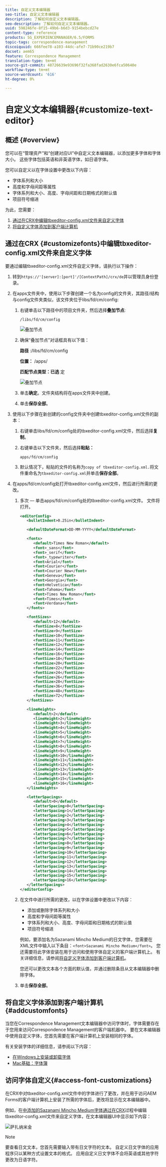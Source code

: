 ```yaml
---
title: 自定义文本编辑器
seo-title: 自定义文本编辑器
description: 了解如何自定义文本编辑器。
seo-description: 了解如何自定义文本编辑器。
uuid: 598246fe-8f15-49b6-b6d3-9154bebcd27e
content-type: reference
products: SG_EXPERIENCEMANAGER/6.5/FORMS
topic-tags: correspondence-management
discoiquuid: 666fee78-a103-44dc-afe7-71b90ce219b7
docset: aem65
feature: Correspondence Management
translation-type: tm+mt
source-git-commit: 48726639e93696f32fa368fad2630e6fca50640e
workflow-type: tm+mt
source-wordcount: '616'
ht-degree: 0%

---
```



# 自定义文本编辑器{#customize-text-editor}

## 概述 {#overview}

您可以在“管理资产”和“创建对应UI”中自定义文本编辑器，以添加更多字体和字体大小。 这些字体包括英语和非英语字体，如日语字体。

您可以自定义以在字体设置中更改以下内容：

* 字体系列和大小
* 高度和字母间距等属性
* 字体系列和大小、高度、字母间距和日期格式的默认值
* 项目符号缩进

为此，您需要：

1. [通过在CRX中编辑tbxeditor-config.xml文件来自定义字体](#customizefonts)
1. [将自定义字体添加到客户端计算机](#addcustomfonts)

## 通过在CRX {#customizefonts}中编辑tbxeditor-config.xml文件来自定义字体

要通过编辑tbxeditor-config.xml文件自定义字体，请执行以下操作：

1. 转到`https://'[server]:[port]'/[ContextPath]/crx/de`并以管理员身份登录。
1. 在apps文件夹中，使用以下步骤创建一个名为config的文件夹，其路径/结构与config文件夹类似，该文件夹位于libs/fd/cm/config:

   1. 右键单击以下路径中的项目文件夹，然后选择&#x200B;**叠加节点**:

      `/libs/fd/cm/config`

      ![叠加节点](assets/1-1.png)

   1. 确保“叠加节点”对话框具有以下值：

      **路径** :/libs/fd/cm/config

      **位置：** /apps/

      **匹配节点类型：已选** 定

      ![叠加节点](assets/2.png)

   1. 单击&#x200B;**确定**。文件夹结构将在apps文件夹中创建。

   1. 单击&#x200B;**保存全部**。

1. 使用以下步骤在新创建的config文件夹中创建tbxeditor-config.xml文件的副本：

   1. 右键单击libs/fd/cm/config处的tbxeditor-config.xml文件，然后选择&#x200B;**复制**。
   1. 右键单击以下文件夹，然后选择&#x200B;**粘贴：**

      `apps/fd/cm/config`

   1. 默认情况下，粘贴的文件的名称为`copy of tbxeditor-config.xml.`将文件重命名为`tbxeditor-config.xml`并单击&#x200B;**保存全部**。

1. 在apps/fd/cm/config处打开tbxeditor-config.xml文件，然后进行所需的更改。

   1. 多次 — 单击apps/fd/cm/config处的tbxeditor-config.xml文件。 文件将打开。

      ```xml
      <editorConfig>
         <bulletIndent>0.25in</bulletIndent>
      
         <defaultDateFormat>DD-MM-YYYY</defaultDateFormat>
      
         <fonts>
            <default>Times New Roman</default>
            <font>_sans</font>
            <font>_serif</font>
            <font>_typewriter</font>
            <font>Arial</font>
            <font>Courier</font>
            <font>Courier New</font>
            <font>Geneva</font>
            <font>Georgia</font>
            <font>Helvetica</font>
            <font>Tahoma</font>
            <font>Times New Roman</font>
            <font>Times</font>
            <font>Verdana</font>
         </fonts>
      
         <fontSizes>
            <default>12</default>
            <fontSize>8</fontSize>
            <fontSize>9</fontSize>
            <fontSize>10</fontSize>
            <fontSize>11</fontSize>
            <fontSize>12</fontSize>
            <fontSize>14</fontSize>
            <fontSize>16</fontSize>
            <fontSize>18</fontSize>
            <fontSize>20</fontSize>
            <fontSize>22</fontSize>
            <fontSize>24</fontSize>
            <fontSize>26</fontSize>
            <fontSize>28</fontSize>
            <fontSize>36</fontSize>
            <fontSize>48</fontSize>
            <fontSize>72</fontSize>
         </fontSizes>
      
         <lineHeights>
            <default>2</default>     
            <lineHeight>2</lineHeight>
            <lineHeight>3</lineHeight>
            <lineHeight>4</lineHeight>
            <lineHeight>5</lineHeight>
            <lineHeight>6</lineHeight>
            <lineHeight>7</lineHeight>
            <lineHeight>8</lineHeight>
            <lineHeight>9</lineHeight>
            <lineHeight>10</lineHeight>
            <lineHeight>11</lineHeight>
            <lineHeight>12</lineHeight>
            <lineHeight>13</lineHeight>
            <lineHeight>14</lineHeight>
            <lineHeight>15</lineHeight>
            <lineHeight>16</lineHeight>
         </lineHeights>
      
         <letterSpacings>
            <default>0</default>
            <letterSpacing>0</letterSpacing>
            <letterSpacing>1</letterSpacing>
            <letterSpacing>2</letterSpacing>
            <letterSpacing>3</letterSpacing>
            <letterSpacing>4</letterSpacing>
            <letterSpacing>5</letterSpacing>
            <letterSpacing>6</letterSpacing>
            <letterSpacing>7</letterSpacing>
            <letterSpacing>8</letterSpacing>
            <letterSpacing>9</letterSpacing>
            <letterSpacing>10</letterSpacing>
            <letterSpacing>11</letterSpacing>
            <letterSpacing>12</letterSpacing>
            <letterSpacing>13</letterSpacing>
            <letterSpacing>14</letterSpacing>
            <letterSpacing>15</letterSpacing>
            <letterSpacing>16</letterSpacing>
         </letterSpacings>
      </editorConfig>
      ```

   1. 在文件中进行所需的更改，以在字体设置中更改以下内容：

      * 添加或删除字体系列和大小
      * 高度和字母间距等属性
      * 字体系列和大小、高度、字母间距和日期格式的默认值
      * 项目符号缩进

      例如，要添加名为Sazanami Mincho Medium的日文字体，您需要在XML文件中输入以下条目：`<font>Sazanami Mincho Medium</font>`。 您还需要将此字体安装在用于访问和使用字体自定义的客户端计算机上。 有关详细信息，请参阅[将自定义字体添加到客户端计算机](#addcustomfonts)。

      您还可以更改文本各个方面的默认值，并通过删除条目从文本编辑器中删除字体。

   1. 单击&#x200B;**保存全部**。


## 将自定义字体添加到客户端计算机{#addcustomfonts}

当您在Correspondence Management文本编辑器中访问字体时，字体需要存在于您用来访问Correspondence Management的客户端机器中。 要在文本编辑器中使用自定义字体，您首先需要在客户端计算机上安装相同的字体。

有关安装字体的详细信息，请参阅以下内容：

* [在Windows上安装或卸载字体](https://windows.microsoft.com/en-us/windows-vista/install-or-uninstall-fonts)
* [Mac基础：字体簿](https://support.apple.com/en-us/HT201749)

## 访问字体自定义{#access-font-customizations}

在CRX中对tbxeditor-config.xml文件中的字体进行了更改，并在用于访问AEM Forms的客户端计算机上安装了所需的字体后，更改将显示在文本编辑器中。

例如，在[中添加的Sazanami Mincho Medium字体通过在CRX](#customizefonts)过程中编辑tbxeditor-config.xml文件来自定义字体，在文本编辑器UI中显示如下内容：

![萨扎纳米金](assets/sazanamiminchointext.png)

>[!NOTE]
>
>要查看日文文本，您首先需要输入带有日文字符的文本。 自定义日文字体的应用程序只以某种方式设置文本的格式。 应用自定义日文字体不会将英语或其他字符更改为日语字符。

